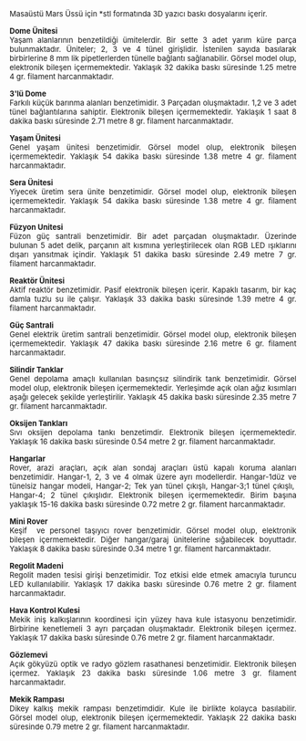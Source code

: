 <p align="justify"><font size="2">Masaüstü Mars Üssü için *stl formatında 3D 
yazıcı baskı dosyalarını içerir.</font></p>
<p align="justify"><font size="2"><b>Dome Ünitesi</b><br>
Yaşam alanlarının benzetildiği ümitelerdir. Bir sette 3 adet yarım küre parça 
bulunmaktadır. Üniteler; 2, 3 ve 4 tünel girişlidir. İstenilen sayıda basılarak 
birbirlerine 8 mm lik pipetlerlerden tünelle bağlantı sağlanabilir. Görsel model 
olup, elektronik bileşen içermemektedir. Yaklaşık 32 dakika baskı süresinde 1.25 
metre 4 gr. filament harcanmaktadır.</font></p>
<p align="justify"><font size="2"><b>3'lü Dome<br>
</b>Farkılı küçük barınma alanları benzetimidir. 3 Parçadan oluşmaktadır. 1,2 ve 
3 adet tünel bağlantılarına sahiptir. Elektronik bileşen içermemektedir. 
Yaklaşık 1 saat 8 dakika baskı süresinde 2.71 metre 8 gr. filament harcanmaktadır.</font></p>
<p align="justify"><b><font size="2">Yaşam Ünitesi</font></b><font size="2"><b><br>
</b>Genel yaşam ünitesi benzetimidir. Görsel model olup, elektronik bileşen 
içermemektedir. Yaklaşık 54 dakika baskı süresinde 1.38 metre 4 gr. filament 
harcanmaktadır.</font></p>
<p align="justify"><font size="2"><b>Sera</b></font><b><font size="2"> Ünitesi</font></b><font size="2"><b><br>
</b>Yiyecek üretim sera ünite benzetimidir. Görsel model olup, elektronik 
bileşen içermemektedir. Yaklaşık 54 dakika baskı süresinde 1.38 metre 4 gr. 
filament harcanmaktadır.</font></p>
<p align="justify"><font size="2"><b>Füzyon Unitesi</b><br>
Füzon güç santrali benzetimidir. Bir adet parçadan oluşmaktadır. Üzerinde 
bulunan 5 adet delik, parçanın alt kısmına yerleştirilecek olan RGB LED 
ışıklarını dışarı yansıtmak içindir. Yaklaşık 51 dakika baskı süresinde 2.49 
metre 7 gr. filament harcanmaktadır.</font></p>
<p align="justify"><font size="2"><b>Reaktör Ünitesi</b><br>
Aktif reaktör benzetimidir. Pasif elektronik bileşen içerir. Kapaklı tasarım, 
bir kaç damla tuzlu su ile çalışır. Yaklaşık 33 dakika baskı süresinde 1.39 
metre 4 gr. filament harcanmaktadır.</font></p>
<p align="justify"><font size="2"><b>Güç Santrali<br>
</b>Genel elektrik üretim santrali benzetimidir. Görsel model olup, elektronik 
bileşen içermemektedir. Yaklaşık 47 dakika baskı süresinde 2.16 metre 6 gr. 
filament harcanmaktadır.</font></p>
<p align="justify"><b><font size="2">Silindir Tanklar</font></b><font size="2"><b><br>
</b>Genel depolama amaçlı kullanılan basınçsız silindirik tank benzetimidir. 
Görsel model olup, elektronik bileşen içermemektedir. Yerleşimde açık olan ağız 
kısımları aşağı gelecek şekilde yerleştirilir. Yaklaşık 45 dakika baskı 
süresinde 2.35 metre 7 gr. filament harcanmaktadır.</font></p>
<p align="justify"><font size="2"><b>Oksijen Tankları</b><br>
Sıvı oksijen depolama tankı benzetimdir. Elektronik bileşen içermemektedir. 
Yaklaşık 16 dakika baskı süresinde 0.54 metre 2 gr. filament harcanmaktadır.</font></p>
<p align="justify"><font size="2"><b>Hangarlar</b><br>
Rover, arazi araçları, açık alan sondaj araçları üstü kapalı koruma alanları 
benzetimidir. Hangar-1, 2, 3 ve 4 olmak üzere ayrı modellerdir. Hangar-1düz ve 
tünelsiz hangar modeli, Hangar-2; Tek yan tünel çıkışlı, Hangar-3;1 tünel 
çıkışlı,&nbsp; Hangar-4; 2 tünel çıkışlıdır. Elektronik bileşen içermemektedir. 
Birim başına yaklaşık 15-16 dakika baskı süresinde 0.72 metre 2 gr. filament harcanmaktadır.</font></p>
<p align="justify"><font size="2"><b>Mini Rover<br>
</b>Keşif&nbsp; ve personel taşıyıcı rover benzetimidir. Görsel model olup, 
elektronik bileşen içermemektedir. Diğer hangar/garaj ünitelerine sığabilecek 
boyuttadır. Yaklaşık 8 dakika baskı süresinde 0.34 metre 1 gr. filament 
harcanmaktadır.</font></p>
<p align="justify"><font size="2"><b>Regolit Madeni</b><br>
Regolit maden tesisi girişi benzetimidir. Toz etkisi elde etmek amacıyla turuncu 
LED kullanılabilir. Yaklaşık 17 dakika baskı süresinde 0.76 metre 2 gr. filament harcanmaktadır.</font></p>
<p align="justify"><font size="2"><b>Hava Kontrol Kulesi</b><br>
Mekik iniş kalkışlarının koordinesi için yüzey hava kule istasyonu benzetimidir. 
Birbirine kenetlemeli 3 ayrı parçadan oluşmaktadır. Elektronik bileşen içermez. 
Yaklaşık 17 dakika baskı süresinde 0.76 metre 2 gr. filament harcanmaktadır.</font></p>
<p align="justify"><font size="2"><b>Gözlemevi</b><br>
Açık gökyüzü optik ve radyo gözlem rasathanesi benzetimidir. Elektronik bileşen 
içermez. Yaklaşık 23 dakika baskı süresinde 1.06 metre 3 gr. filament harcanmaktadır.</font></p>
<p align="justify"><font size="2"><b>Mekik Rampası</b><br>
Dikey kalkış mekik rampası benzetimdidir. Kule ile birlikte kolayca basılabilir. 
Görsel model olup, elektronik bileşen içermemektedir. Yaklaşık 22 dakika baskı 
süresinde 0.79 metre 2 gr. filament harcanmaktadır. </font></p>

